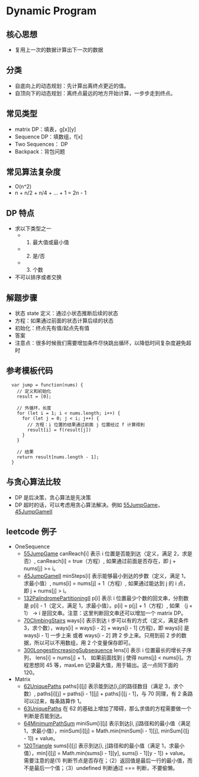 # Dynamic Program

## 核心思想
* 复用上一次的数据计算出下一次的数据

## 分类
* 自底向上的动态规划：先计算出离终点更近的值。
* 自顶向下的动态规划：离终点最远的地方开始计算，一步步走到终点。

## 常见类型
* matrix DP：填表，g[x][y]
* Sequence DP：填数组，f[x]
* Two Sequences： DP
* Backpack：背包问题

## 常见算法复杂度
* O(n^2)
* n + n/2 + n/4 + ... + 1 = 2n - 1

## DP 特点
* 求以下类型之一
  * 1. 最大值或最小值
  * 2. 是/否
  * 3. 个数
* 不可以排序或者交换

## 解题步骤
* 状态 state 定义：通过小状态推断后续的状态
* 方程：如果通过前面的状态计算后续的状态
* 初始化：终点先有值/起点先有值
* 答案
* 注意点：很多时候我们需要增加条件尽快跳出循环，以降低时间复杂度避免超时

## 参考模板代码
```
  var jump = function(nums) {
    // 定义和初始化
    result = [0];

    // 外循环，长度
    for (let i = 1; i < nums.length; i++) {
      for (let j = 0; j < i; j++) {
        // 方程：i 位置的结果通过前面 j 位置经过 f 计算得到
        result[i] = f(result[j])
      }
    }

    // 结果
    return result[nums.length - 1];
  }
```

## 与贪心算法比较
* DP 是后决策，贪心算法是先决策
* DP 超时的话，可以考虑用贪心算法解决。例如 [55JumpGame](https://leetcode.com/problems/jump-game/submissions/)，[45JumpGameII](https://leetcode.com/problems/jump-game-ii/)

## leetcode 例子
* OneSequence
  * [55JumpGame](https://leetcode.com/problems/jump-game/submissions/) canReach[i] 表示 i 位置是否能到达（定义，满足 2，求是否）, canReach[i] = true（方程）, 如果通过前面是否存在，即 j + nums[j] >= i。
  * [45JumpGameII](https://leetcode.com/problems/jump-game-ii/) minSteps[i] 表示能够最小到达的步数（定义，满足 1，求最小值）, nums[i] = nums[j] + 1（方程）, 如果通过能达到 j 的 i 点，即 j + nums[j] > i。
  * [132PalindromePartitioningII](https://leetcode.com/problems/palindrome-partitioning-ii/) p[i] 表示 i 位置最少个数的回文串，分割数是 p[i] - 1（定义，满足 1，求最小值）。p[i] = p[j] + 1（方程）, 如果 （j + 1） -> i 是回文串。注意：这里判断回文串还可以增加一个 matrix DP。
  * [70ClimbingStairs](https://leetcode.com/problems/climbing-stairs/) ways[i] 表示到达 i 步可以有的方式（定义，满足条件3，求个数），ways[i] = ways[i - 2] + ways[i - 1] (方程)，即 ways[i] 是 ways[i - 1] 一步上来 或者 ways[i - 2] 跨 2 步上来。只用到前 2 步的数据，所以可以不用数组，用 2 个变量保存即可。
  * [300LongestIncreasingSubsequence](https://leetcode.com/problems/longest-increasing-subsequence/submissions/) lens[i] 表示 i 位置最长的增长子序列， lens[i] = nums[j] + 1， 如果前面找到 j 使得 nums[j] < nums[i]。方程思想同 45 等，maxLen 记录最大值，用于输出。这一点同下面的 120。
* Matrix
  * [62UniquePaths](https://leetcode.com/problems/unique-paths/) paths[i][j] 表示能到达[i,j]的路径数目（满足 3，求个数）, paths[i][j] = paths[i - 1][j] + paths[i][j - 1]，与 70 同理，有 2 条路可以过来，每条路算作 1。
  * [63UniquePaths](https://leetcode.com/problems/unique-paths-ii/) 在 62 的基础上增加了障碍，那么求值的方程需要做一个判断是否能到达。
  * [64MinimumPathSum](https://leetcode.com/problems/minimum-path-sum/) miniSum[i][j] 表示到达[i, j]路径和的最小值（满足 1，求最小值），minSum[i][j] = Math.min(minSum[i - 1][j], minSum[i][j - 1]) + value。
  * [120Triangle](https://leetcode.com/problems/triangle/) sums[i][j] 表示到达[i, j]路径和的最小值（满足 1，求最小值），min[i][j] = Math.min(sums[i - 1][y], sums[i - 1][y - 1]) + value。需要注意的是(1) 判断节点是否存在；（2）返回值是最后一行的最小值，而不是最后一个值；（3）undefined 判断通过 === 判断，不要偷懒。